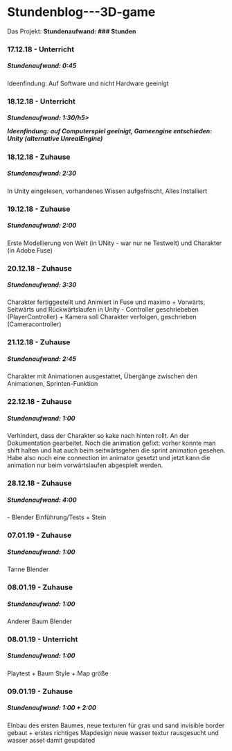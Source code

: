 # Stundenblog---3D-game
Das Projekt:
<b>Stundenaufwand: ### Stunden</b>

<h3 id="einssiebeneinszwei">17.12.18 - Unterricht</h3>
  <h5>Stundenaufwand: 0:45</h5>
  
  Ideenfindung: Auf Software und nicht Hardware geeinigt
<h3 id="einsachteinszwei">18.12.18 - Unterricht</h3>
  <h5>Stundenaufwand: 1:30/h5> 
  
  Ideenfindung: auf Computerspiel geeinigt, Gameengine entschieden: Unity (alternative UnrealEngine)
  
<h3 id="einsachteinszweiz">18.12.18 - Zuhause</h3>

  <h5>Stundenaufwand: 2:30</h5>
  
  In Unity eingelesen, vorhandenes Wissen aufgefrischt, Alles Installiert
  
<h3 id="einsneuneinszwei">19.12.18 - Zuhause</h3>

  <h5>Stundenaufwand: 2:00</h5>
  
  Erste Modellierung von Welt (in UNity - war nur ne Testwelt) und Charakter (in Adobe Fuse)
<h3 id="zweinulleinszwei">20.12.18 - Zuhause</h3>
  <h5>Stundenaufwand: 3:30</h5>
  
  Charakter fertiggestellt und Animiert in Fuse und maximo + Vorwärts, Seitwärts und Rückwärtslaufen in Unity - Controller geschriebeben (PlayerController) + Kamera soll Charakter verfolgen, geschrieben (Cameracontroller)
<h3 id="zweieinseinszwei">21.12.18 - Zuhause</h3>
  <h5>Stundenaufwand: 2:45</h5>
  
  Charakter mit Animationen ausgestattet, Übergänge zwischen den Animationen, Sprinten-Funktion
  
<h3 id="zweizweieinszwei">22.12.18 - Zuhause</h3>
<h5>Stundenaufwand: 1:00</h5>

Verhindert, dass der Charakter so kake nach hinten rollt. An der Dokumentation gearbeitet. Noch die animation gefixt: vorher konnte man shift halten und hat auch beim seitwärtsgehen die sprint animation gesehen. Habe also noch eine connection im animator gesetzt und jetzt kann die animation nur beim vorwärtslaufen abgespielt werden.

<h3 id="zweiachteinszwei">28.12.18 - Zuhause</h3>
<h5>Stundenaufwand: 4:00</h5>
- Blender Einführung/Tests + Stein

<h3 id="nullsiebennulleins">07.01.19 - Zuhause</h3>
<h5>Stundenaufwand: 1:00</h5>
Tanne Blender

<h3 id="nullachtnulleinsz">08.01.19 - Zuhause</h3>
<h5>Stundenaufwand: 1:00</h5>
Anderer Baum Blender

<h3 id="nullachtnulleins">08.01.19 - Unterricht</h3>
<h5>Stundenaufwand: 1:00</h5>
Playtest + Baum Style + Map größe

<h3 id="nullneunnulleins">09.01.19 - Zuhause</h3>
<h5>Stundenaufwand: 1:00 + 2:00</h5>

EInbau des ersten Baumes, neue texturen für gras und sand
invisible border gebaut + erstes richtiges Mapdesign
neue wasser textur rausgesucht und wasser asset damit geupdated


